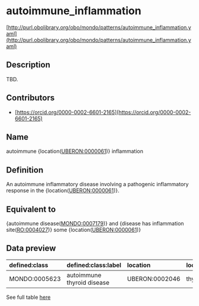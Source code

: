 # autoimmune_inflammation 

[http://purl.obolibrary.org/obo/mondo/patterns/autoimmune_inflammation.yaml](http://purl.obolibrary.org/obo/mondo/patterns/autoimmune_inflammation.yaml)
## Description 

TBD.
## Contributors 
* [https://orcid.org/0000-0002-6601-2165](https://orcid.org/0000-0002-6601-2165) 
## Name 

autoimmune {location\([UBERON:0000061](http://purl.obolibrary.org/obo/UBERON_0000061)\)} inflammation

## Definition 

An autoimmune inflammatory disease involving a pathogenic inflammatory response in the {location\([UBERON:0000061](http://purl.obolibrary.org/obo/UBERON_0000061)\)}.

## Equivalent to 

{autoimmune disease\([MONDO:0007179](http://purl.obolibrary.org/obo/MONDO_0007179)\)} and {disease has inflammation site\([RO:0004027](http://purl.obolibrary.org/obo/RO_0004027)\)} some {location\([UBERON:0000061](http://purl.obolibrary.org/obo/UBERON_0000061)\)}

## Data preview 
| defined:class                                | defined:class:label        | location                                      | location:label   |
|:---------------------------------------------|:---------------------------|:----------------------------------------------|:-----------------|
| MONDO:0005623 | autoimmune thyroid disease | UBERON:0002046 | thyroid gland    |

See full table [here](https://github.com/monarch-initiative/mondo/blob/master/src/patterns/data/matches/autoimmune_inflammation.tsv) 
